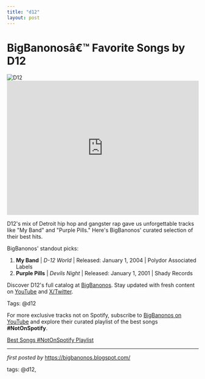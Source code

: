 ```yaml
---
title: "d12"
layout: post
---
```

<!-- Title of the Post -->
<h1 >BigBanonosâ€™ Favorite Songs by D12</h1> <!-- Featured Image -->
<div > <img src="https://i.scdn.co/image/ab67616d00001e024580bbcef24e0e48caf92458" alt="D12">
</div> <!-- Spotify Embed -->
<div > <iframe src="https://open.spotify.com/embed/playlist/63RtFiIozBgN8cCkihGXMx?utm_source=generator" width="100%" height="352" frameBorder="0" allowfullscreen="" allow="autoplay; clipboard-write; encrypted-media; fullscreen; picture-in-picture" loading="lazy"></iframe>
</div> <!-- Introductory Text -->
<p >D12's mix of Detroit hip hop and gangster rap gave us unforgettable tracks like "My Band" and "Purple Pills." Here's BigBanonos' curated selection of their best hits.</p> <!-- Song Highlights -->
<div > <p>BigBanonos' standout picks:</p> <ol> <li><strong>My Band</strong> | <em>D-12 World</em> | Released: January 1, 2004 | Polydor Associated Labels</li> <li><strong>Purple Pills</strong> | <em>Devils Night</em> | Released: January 1, 2001 | Shady Records</li> </ol>
</div> <!-- Footer Links -->
<div > <p>Discover D12's full catalog at <a href="https://bigbanonos.blogspot.com/" target="_blank">BigBanonos</a>. Stay updated with fresh content on <a href="https://www.youtube.com/@BigBanonos" target="_blank">YouTube</a> and <a href="https://x.com/bigbanonos" target="_blank">X/Twitter</a>.</p>
</div> <!-- Tags -->
<p >Tags: @d12</p>


<!--Subscribe and Playlist Links-->
<div>
    <p>For more exclusive tracks not on Spotify, subscribe to <a href="https://www.youtube.com/@BigBanonos" target="_blank">BigBanonos on YouTube</a> and explore their curated playlist of the best songs <strong>#NotOnSpotify</strong>.</p>
    <p><a href="https://www.youtube.com/playlist?list=PLtuNtuTatqI0kFahUCbtbfenC_ET5O_tr" target="_blank">Best Songs #NotOnSpotify Playlist<br /></a></p></div>

<hr />

<p><em>first posted by</em> <a href="https://bigbanonos.blogspot.com/" rel="noopener" target="_new">https://bigbanonos.blogspot.com/</a></p>

<p>tags: @d12,</p>

